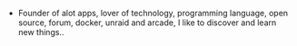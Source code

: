 - Founder of alot apps, lover of technology, programming language, open source, forum, docker, unraid and arcade, I like to discover and learn new things..
  <br>


























































































































































































